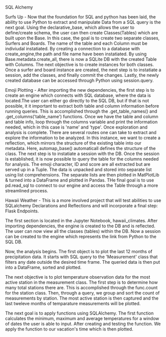SQL Alchemy

Surfs Up - Now that the foundation for SQL and python has been laid, the ability to use Python to extract and manipulate Data from a SQL query is the next goal. Using the declarative_base, which allows the user to define/create schema, the user can then create Classes(Tables) which are built upon the Base. In this case, the goal is to create two separate classes, Surfers and Boards. The name of the table and each Column must be indiviudal instatiated. By creating a connection to a database with create_engine,the path and file name have been instatiated. By using Base.metadata.create_all, there is now a SQLite DB with the created Table with Columns. The next objective is to create instances for both classes. Once a surfer and board instance are created, the next step is to instatiate a session, add the classes, and finally commit the changes. Lastly, the newly created database can be accessed through Python using session.query.

Emoji Plotting -  After importing the new dependencies, the first step is to create an engine which connects with SQL database, where the data is located.The user can either go directly to the SQL DB, but if that is not possible, it it important to extract both table and column information before running queries. This is accomplished through the .get_table_names() and .get_columns('table_name') functions. Once we have the table and column and table info, loop through the columns variable and print the information needed, which in this case is 'name' and 'type'. Once exploration and analysis is complete. There are several routes one can take to extract and explore the information to be analyzed. In this instance, we want to create a reflection, which mirrors the structure of the existing table into our metadata. Here, automap_base() automaticall defines the structure of the class. The next step is to instatiate a session with the DB. Once the session is established, it is now possible to query the table for the columns needed for analysis. The emoji character, ID and score are all extracted but are served up in a Tuple. The data is unpacked and stored into separate list using list comprehensions. The separate lists are then plotted in MatPlotLib & turned into a DataFrame and plotted in Pandas. THe final goal is to use pd.read_sql to connect to our engine and access the Table through a more streamlined process.

Hawaii Weather - This is a more involved project that will test abilities to use SQLalchemy Declarations and Reflections and will incorporate a final step: Flask Endpoints.


The first section is located in the Jupyter Notebook, hawaii_climates. After importing dependencies, the engine is created to the DB and is reflected. The user can now view all the classes (tables) within the DB. Now a session can be created to the engine which represents the link from Python to the SQL DB.

Now, the analysis begins. The first object is to plot the last 12 months of precipitation data. It starts with SQL query to the 'Measurement' class that filters any date outside the desired time frame. The queried data is then put into a DataFrame, sorted and plotted. 

The next objective is to plot temperature observation data for the most active station in the measurement class. The first step is to determine how many total stations there are. This is accomplished through the func.count for the station class. Then, through a query, we group and sort the count of measurements by station. The most active station is then captured and the last tweleve months of temparature measurements will be plotted.

The next goal is to apply functions using SQLAlchemy. The first function calculates the minimum, maximum and average temperatures for a window of dates the user is able to input. After creating and testing the function. We apply the function to our vacation's time which is then plotted.
